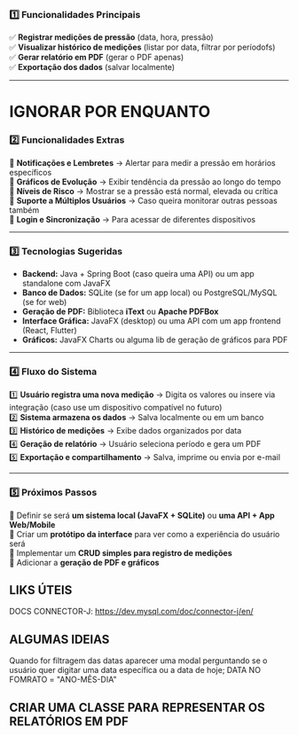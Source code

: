 
### **1️⃣ Funcionalidades Principais**

✅ **Registrar medições de pressão** (data, hora, pressão)  
✅ **Visualizar histórico de medições** (listar por data, filtrar por períodofs)  
✅ **Gerar relatório em PDF** (gerar o PDF apenas)  
✅ **Exportação dos dados**  (salvar localmente)

---

# IGNORAR POR ENQUANTO

### **2️⃣ Funcionalidades Extras**

🔹 **Notificações e Lembretes** → Alertar para medir a pressão em horários específicos  
🔹 **Gráficos de Evolução** → Exibir tendência da pressão ao longo do tempo  
🔹 **Níveis de Risco** → Mostrar se a pressão está normal, elevada ou crítica  
🔹 **Suporte a Múltiplos Usuários** → Caso queira monitorar outras pessoas também  
🔹 **Login e Sincronização** → Para acessar de diferentes dispositivos

---

### **3️⃣ Tecnologias Sugeridas**

- **Backend:** Java + Spring Boot (caso queira uma API) ou um app standalone com JavaFX
- **Banco de Dados:** SQLite (se for um app local) ou PostgreSQL/MySQL (se for web)
- **Geração de PDF:** Biblioteca **iText** ou **Apache PDFBox**
- **Interface Gráfica:** JavaFX (desktop) ou uma API com um app frontend (React, Flutter)
- **Gráficos:** JavaFX Charts ou alguma lib de geração de gráficos para PDF

---

### **4️⃣ Fluxo do Sistema**

1️⃣ **Usuário registra uma nova medição** → Digita os valores ou insere via integração (caso use um dispositivo compatível no futuro)  
2️⃣ **Sistema armazena os dados** → Salva localmente ou em um banco  
3️⃣ **Histórico de medições** → Exibe dados organizados por data  
4️⃣ **Geração de relatório** → Usuário seleciona período e gera um PDF  
5️⃣ **Exportação e compartilhamento** → Salva, imprime ou envia por e-mail
	 
---

### **5️⃣ Próximos Passos**

🔹 Definir se será **um sistema local (JavaFX + SQLite)** ou **uma API + App Web/Mobile**  
🔹 Criar um **protótipo da interface** para ver como a experiência do usuário será  
🔹 Implementar um **CRUD simples para registro de medições**  
🔹 Adicionar a **geração de PDF e gráficos**


## LIKS ÚTEIS

DOCS CONNECTOR-J: https://dev.mysql.com/doc/connector-j/en/

## ALGUMAS IDEIAS

Quando for filtragem das datas aparecer uma modal perguntando se o usuário quer digitar uma data específica ou a data de hoje;
DATA NO FOMRATO = "ANO-MÊS-DIA"

## CRIAR UMA CLASSE PARA REPRESENTAR OS RELATÓRIOS EM PDF


